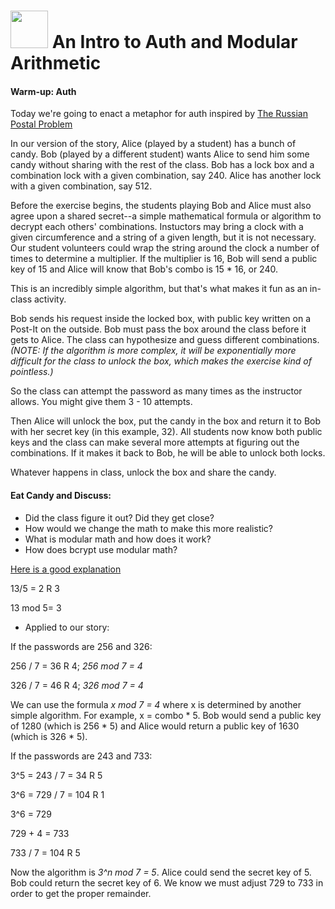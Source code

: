 # <img src="https://cloud.githubusercontent.com/assets/7833470/10899314/63829980-8188-11e5-8cdd-4ded5bcb6e36.png" height="60"> An Intro to Auth and Modular Arithmetic

#### Warm-up:  Auth
Today we're going to enact a metaphor for auth inspired by [The Russian Postal Problem](http://www.jwstelly.org/BrainTeaser/Problem.php?id=14)

In our version of the story, Alice (played by a student) has a bunch of candy. Bob (played by a different student) wants Alice to send him some candy without sharing with the rest of the class. Bob has a lock box and a combination lock with a given combination, say 240. Alice has another lock with a given combination, say 512.

Before the exercise begins, the students playing Bob and Alice must also agree upon a shared secret--a simple mathematical formula or algorithm to decrypt each others' combinations. Instuctors may bring a clock with a given circumference and a string of a given length, but it is not necessary. Our student volunteers could wrap the string around the clock a number of times to determine a multiplier. If the multiplier is 16, Bob will send a public key of 15 and Alice will know that Bob's combo is 15 * 16, or 240.

This is an incredibly simple algorithm, but that's what makes it fun as an in-class activity.

Bob sends his request inside the locked box, with public key written on a Post-It on the outside. Bob must pass the box around the class before it gets to Alice. The class can hypothesize and guess different combinations. _(NOTE: If the algorithm is more complex, it will be exponentially more difficult for the class to unlock the box, which makes the exercise kind of pointless.)_

So the class can attempt the password as many times as the instructor allows. You might give them 3 - 10 attempts.

Then Alice will unlock the box, put the candy in the box and return it to Bob with her secret key (in this example, 32). All students now know both public keys and the class can make several more attempts at figuring out the combinations. If it makes it back to Bob, he will be able to unlock both locks.

Whatever happens in class, unlock the box and share the candy.

#### Eat Candy and Discuss:

* Did the class figure it out? Did they get close?
* How would we change the math to make this more realistic?
* What is modular math and how does it work?
* How does bcrypt use modular math?

[Here is a good explanation](https://www.khanacademy.org/computing/computer-science/cryptography/modarithmetic/a/what-is-modular-arithmetic)

13/5 = 2 R 3

13 mod 5= 3

* Applied to our story:

If the passwords are 256 and 326:

256 / 7 = 36 R 4; *256 mod 7 = 4*

326 / 7 = 46 R 4; *326 mod 7 = 4*

We can use the formula *x mod 7 = 4* where x is determined by another simple algorithm. For example, x = combo * 5. Bob would send a public key of 1280 (which is 256 * 5) and Alice would return a public key of 1630 (which is 326 * 5).

If the passwords are 243 and 733:

3^5 = 243 / 7 = 34 R 5

3^6 = 729 / 7 = 104 R 1

3^6 = 729

729 + 4 =  733 

733 / 7 = 104 R 5

Now the algorithm is *3^n mod 7 = 5*. Alice could send the secret key of 5. Bob could return the secret key of 6. We know we must adjust 729 to 733 in order to get the proper remainder.

